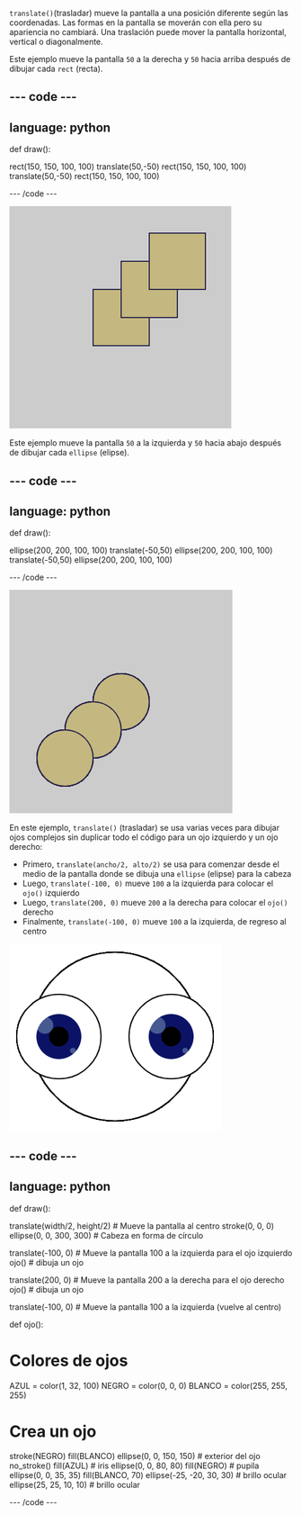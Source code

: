 `translate()`(trasladar) mueve la pantalla a una posición diferente según las coordenadas. Las formas en la pantalla se moverán con ella pero su apariencia no cambiará. Una traslación puede mover la pantalla horizontal, vertical o diagonalmente.

Este ejemplo mueve la pantalla `50` a la derecha y `50` hacia arriba después de dibujar cada `rect` (recta).

--- code ---
---
language: python
---

def draw():

  rect(150, 150, 100, 100)
  translate(50,-50)
  rect(150, 150, 100, 100)
  translate(50,-50)
  rect(150, 150, 100, 100)

--- /code ---

![Imagen de un cuadrado original y dos cuadrados trasladados. Cada traslación movió el cuadrado hacia la derecha <code>50</code> y hacia abajo <code>50</code>](images/translate_square.png)

Este ejemplo mueve la pantalla `50` a la izquierda y `50` hacia abajo después de dibujar cada `ellipse` (elipse).

--- code ---
---
language: python
---

def draw():

  ellipse(200, 200, 100, 100)
  translate(-50,50)
  ellipse(200, 200, 100, 100)
  translate(-50,50)
  ellipse(200, 200, 100, 100)

--- /code ---

![Imagen de un círculo original y dos círculos trasladados. Cada traslación movió el cuadrado <code>50</code> hacia la derecha y <code>50</code> hacia abajo](images/translate_circle.png)

En este ejemplo, `translate()` (trasladar) se usa varias veces para dibujar ojos complejos sin duplicar todo el código para un ojo izquierdo y un ojo derecho:
+ Primero, `translate(ancho/2, alto/2)` se usa para comenzar desde el medio de la pantalla donde se dibuja una `ellipse` (elipse) para la cabeza
+ Luego, `translate(-100, 0)` mueve `100` a la izquierda para colocar el `ojo()` izquierdo
+ Luego, `translate(200, 0)` mueve `200` a la derecha para colocar el `ojo()` derecho
+ Finalmente, `translate(-100, 0)` mueve `100` a la izquierda, de regreso al centro

![Imagen de una cabeza circular con ojo izquierdo y uno derecho](images/translate_eyes.png)

--- code ---
---
language: python
---

def draw():
  
  translate(width/2, height/2) # Mueve la pantalla al centro 
  stroke(0, 0, 0)
  ellipse(0, 0, 300, 300) # Cabeza en forma de círculo
  
  translate(-100, 0) # Mueve la pantalla 100 a la izquierda para el ojo izquierdo
  ojo() # dibuja un ojo
    
  translate(200, 0) # Mueve la pantalla 200 a la derecha para el ojo derecho
  ojo() # dibuja un ojo
  
  translate(-100, 0) # Mueve la pantalla 100 a la izquierda (vuelve al centro)

def ojo():

# Colores de ojos
  AZUL = color(1, 32, 100)
  NEGRO = color(0, 0, 0)
  BLANCO = color(255, 255, 255)
  
# Crea un ojo
  stroke(NEGRO)
  fill(BLANCO)
  ellipse(0, 0, 150, 150) # exterior del ojo
  no_stroke()
  fill(AZUL) # iris
  ellipse(0, 0, 80, 80)
  fill(NEGRO) # pupila
  ellipse(0, 0, 35, 35)
  fill(BLANCO, 70)
  ellipse(-25, -20, 30, 30) # brillo ocular
  ellipse(25, 25, 10, 10) # brillo ocular

--- /code ---
